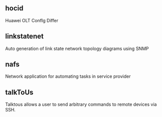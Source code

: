 
## hocid
Huawei OLT ConfIg Differ 

## linkstatenet
Auto generation of link state network topology diagrams using SNMP 

## nafs
Network application for automating tasks in service provider

## talkToUs
Talktous allows a user to send arbitrary commands to remote devices via SSH.

